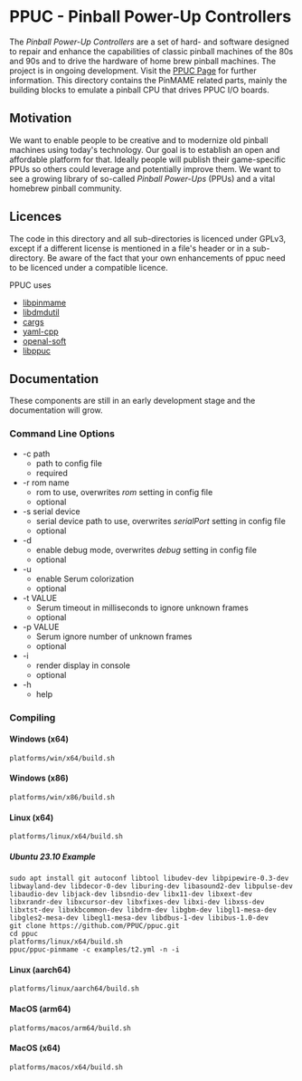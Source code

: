 # PPUC - Pinball Power-Up Controllers

The *Pinball Power-Up Controllers* are a set of hard- and software designed to repair and enhance the capabilities of
classic pinball machines of the 80s and 90s and to drive the hardware of home brew pinball machines.
The project is in ongoing development. Visit the [PPUC Page](http://ppuc.org) for further information.
This directory contains the PinMAME related parts, mainly the building blocks to emulate a pinball CPU that drives
PPUC I/O boards.

## Motivation

We want to enable people to be creative and to modernize old pinball machines using today's technology. Our goal is to
establish an open and affordable platform for that. Ideally people will publish their game-specific PPUs so others could
leverage and potentially improve them. We want to see a growing library of so-called *Pinball Power-Ups* (PPUs) and a
vital homebrew pinball community.

## Licences

The code in this directory and all sub-directories is licenced under GPLv3, except if a different license is mentioned
in a file's header or in a sub-directory. Be aware of the fact that your own enhancements of ppuc need to be licenced
under a compatible licence.

PPUC uses
* [libpinmame](https://github.com/vpinball/pinmame)
* [libdmdutil](https://github.com/vpinball/libdmdutil)
* [cargs](https://github.com/likle/cargs)
* [yaml-cpp](https://github.com/jbeder/yaml-cpp)
* [openal-soft](https://github.com/kcat/openal-soft/)
* [libppuc](https://github.com/PPUC/libppuc)

## Documentation

These components are still in an early development stage and the documentation will grow.

### Command Line Options

* -c path
    * path to config file
    * required
* -r rom name
    * rom to use, overwrites *rom* setting in config file
    * optional
* -s serial device
    * serial device path to use, overwrites *serialPort* setting in config file
    * optional
* -d
    * enable debug mode, overwrites *debug* setting in config file
    * optional
* -u
    * enable Serum colorization
    * optional
* -t VALUE
    * Serum timeout in milliseconds to ignore unknown frames
    * optional
* -p VALUE
    * Serum ignore number of unknown frames
    * optional
* -i
    * render display in console
    * optional
* -h
    * help


### Compiling

#### Windows (x64)

```shell
platforms/win/x64/build.sh
```

#### Windows (x86)

```shell
platforms/win/x86/build.sh
```

#### Linux (x64)
```shell
platforms/linux/x64/build.sh
```

##### Ubuntu 23.10 Example
```shell
sudo apt install git autoconf libtool libudev-dev libpipewire-0.3-dev libwayland-dev libdecor-0-dev liburing-dev libasound2-dev libpulse-dev libaudio-dev libjack-dev libsndio-dev libx11-dev libxext-dev libxrandr-dev libxcursor-dev libxfixes-dev libxi-dev libxss-dev libxtst-dev libxkbcommon-dev libdrm-dev libgbm-dev libgl1-mesa-dev libgles2-mesa-dev libegl1-mesa-dev libdbus-1-dev libibus-1.0-dev
git clone https://github.com/PPUC/ppuc.git
cd ppuc
platforms/linux/x64/build.sh
ppuc/ppuc-pinmame -c examples/t2.yml -n -i
```

#### Linux (aarch64)
```shell
platforms/linux/aarch64/build.sh
```

#### MacOS (arm64)
```shell
platforms/macos/arm64/build.sh
```

#### MacOS (x64)
```shell
platforms/macos/x64/build.sh
```
